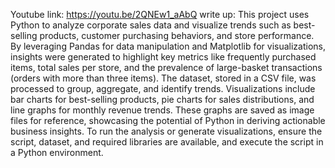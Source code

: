 Youtube link: https://youtu.be/2QNEw1_aAbQ
write up: This project uses Python to analyze corporate sales data and visualize trends such as best-selling products, customer purchasing behaviors, and store performance. By leveraging Pandas for data manipulation and Matplotlib for visualizations, insights were generated to highlight key metrics like frequently purchased items, total sales per store, and the prevalence of large-basket transactions (orders with more than three items). The dataset, stored in a CSV file, was processed to group, aggregate, and identify trends. Visualizations include bar charts for best-selling products, pie charts for sales distributions, and line graphs for monthly revenue trends. These graphs are saved as image files for reference, showcasing the potential of Python in deriving actionable business insights. To run the analysis or generate visualizations, ensure the script, dataset, and required libraries are available, and execute the script in a Python environment.
